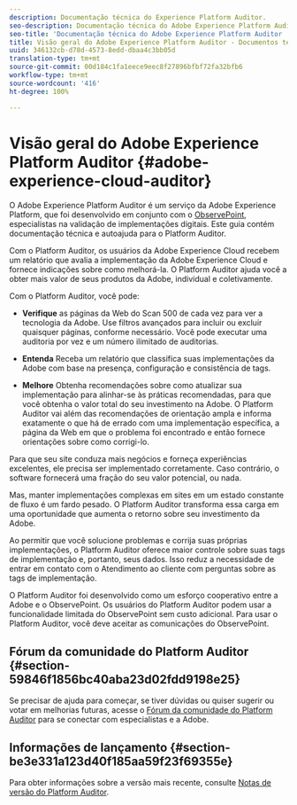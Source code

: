 ```yaml
---
description: Documentação técnica do Experience Platform Auditor.
seo-description: Documentação técnica do Adobe Experience Platform Auditor.
seo-title: 'Documentação técnica do Adobe Experience Platform Auditor '
title: Visão geral do Adobe Experience Platform Auditor - Documentos técnicos
uuid: 346132cb-d78d-4573-8edd-dbaa4c3bb05d
translation-type: tm+mt
source-git-commit: 00d184c1fa1eece9eec8f27896bfbf72fa32bfb6
workflow-type: tm+mt
source-wordcount: '416'
ht-degree: 100%

---
```



# Visão geral do Adobe Experience Platform Auditor {#adobe-experience-cloud-auditor}

O Adobe Experience Platform Auditor é um serviço da Adobe Experience Platform, que foi desenvolvido em conjunto com o [ObservePoint](https://www.observepoint.com/), especialistas na validação de implementações digitais. Este guia contém documentação técnica e autoajuda para o Platform Auditor.

Com o Platform Auditor, os usuários da Adobe Experience Cloud recebem um relatório que avalia a implementação da Adobe Experience Cloud e fornece indicações sobre como melhorá-la. O Platform Auditor ajuda você a obter mais valor de seus produtos da Adobe, individual e coletivamente.

Com o Platform Auditor, você pode:

* **Verifique** as páginas da Web do Scan 500 de cada vez para ver a tecnologia da Adobe. Use filtros avançados para incluir ou excluir quaisquer páginas, conforme necessário. Você pode executar uma auditoria por vez e um número ilimitado de auditorias.

* **Entenda** Receba um relatório que classifica suas implementações da Adobe com base na presença, configuração e consistência de tags.

* **Melhore** Obtenha recomendações sobre como atualizar sua implementação para alinhar-se às práticas recomendadas, para que você obtenha o valor total do seu investimento na Adobe. O Platform Auditor vai além das recomendações de orientação ampla e informa exatamente o que há de errado com uma implementação específica, a página da Web em que o problema foi encontrado e então fornece orientações sobre como corrigi-lo.

Para que seu site conduza mais negócios e forneça experiências excelentes, ele precisa ser implementado corretamente. Caso contrário, o software fornecerá uma fração do seu valor potencial, ou nada.

Mas, manter implementações complexas em sites em um estado constante de fluxo é um fardo pesado. O Platform Auditor transforma essa carga em uma oportunidade que aumenta o retorno sobre seu investimento da Adobe.

Ao permitir que você solucione problemas e corrija suas próprias implementações, o Platform Auditor oferece maior controle sobre suas tags de implementação e, portanto, seus dados. Isso reduz a necessidade de entrar em contato com o Atendimento ao cliente com perguntas sobre as tags de implementação.

O Platform Auditor foi desenvolvido como um esforço cooperativo entre a Adobe e o ObservePoint. Os usuários do Platform Auditor podem usar a funcionalidade limitada do ObservePoint sem custo adicional. Para usar o Platform Auditor, você deve aceitar as comunicações do ObservePoint.

## Fórum da comunidade do Platform Auditor {#section-59846f1856bc40aba23d02fdd9198e25}

Se precisar de ajuda para começar, se tiver dúvidas ou quiser sugerir ou votar em melhorias futuras, acesse o [Fórum da comunidade do Platform Auditor](https://forums.adobe.com/community/experience-cloud/platform/core-services/activation-service/auditor) para se conectar com especialistas e a Adobe.

## Informações de lançamento {#section-be3e331a123d40f185aa59f23f69355e}

Para obter informações sobre a versão mais recente, consulte [Notas de versão do Platform Auditor](release-notes.md).
